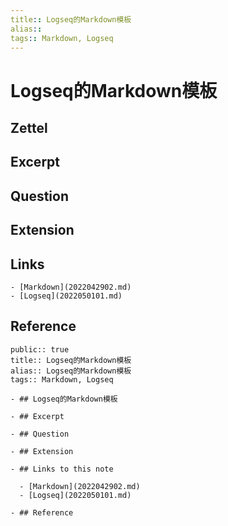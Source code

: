 ```yaml
---
title:: Logseq的Markdown模板
alias:: 
tags:: Markdown, Logseq
---
```


# Logseq的Markdown模板
## Zettel
## Excerpt
## Question
## Extension
## Links
	- [Markdown](2022042902.md)
	- [Logseq](2022050101.md)

## Reference
  
  ```
  public:: true  
  title:: Logseq的Markdown模板  
  alias:: Logseq的Markdown模板  
  tags:: Markdown, Logseq  
  
  - ## Logseq的Markdown模板
  
  - ## Excerpt
  
  - ## Question
  
  - ## Extension
  
  - ## Links to this note
  
  	- [Markdown](2022042902.md)
  	- [Logseq](2022050101.md)
  
  - ## Reference
  
  ```